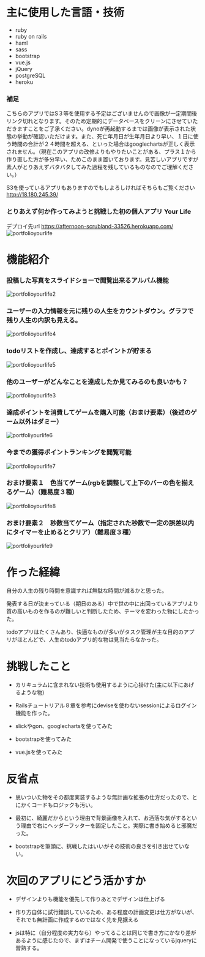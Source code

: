 # 主に使用した言語・技術
  - ruby
  - ruby on rails
  - haml
  - sass
  - bootstrap
  - vue.js
  - jQuery
  - postgreSQL
  - heroku

### 補足
こちらのアプリではS３等を使用する予定はございませんので画像が一定期間後リンク切れとなります。そのため定期的にデータベースをクリーンにさせていただきますことをご了承ください。dynoが再起動するまでは画像が表示された状態の挙動が確認いただけます。また、死亡年月日が生年月日より早い、１日に使う時間の合計が２４時間を超える、といった場合はgooglechartsが正しく表示されません。（現在このアプリの改修よりもやりたいことがある、プラス１から作り直した方が多分早い、ためこのまま置いております。見苦しいアプリですが素人がとりあえずバタバタしてみた過程を残しているものなのでご理解ください。）

S3を使っているアプリもありますのでもしよろしければそちらもご覧ください
http://18.180.245.39/


### とりあえず何か作ってみようと挑戦した初の個人アプリ Your Life
デプロイ先url https://afternoon-scrubland-33526.herokuapp.com/
![portfolioyourlife](https://user-images.githubusercontent.com/59106983/80185337-25036180-8647-11ea-8ee4-4cfcd6d6734d.gif)

# 機能紹介

### 投稿した写真をスライドショーで閲覧出来るアルバム機能
![portfolioyourlife2](https://user-images.githubusercontent.com/59106983/80185437-4b290180-8647-11ea-80bd-91db828bd8eb.gif)


### ユーザーの入力情報を元に残りの人生をカウントダウン。グラフで残り人生の内訳も見える。
![portfolioyourlife4](https://user-images.githubusercontent.com/59106983/80185737-ce4a5780-8647-11ea-8d01-80e10023887e.gif)

### todoリストを作成し、達成するとポイントが貯まる
![portfolioyourlife5](https://user-images.githubusercontent.com/59106983/80295043-16818b00-87aa-11ea-8db3-e9496fcfde69.gif)

### 他のユーザーがどんなことを達成したか見てみるのも良いかも？
![portfolioyourlife3](https://user-images.githubusercontent.com/59106983/80185675-b4107980-8647-11ea-88b8-647e26e513a2.gif)

### 達成ポイントを消費してゲームを購入可能（おまけ要素）（後述のゲーム以外はダミー）
![portfoliyourlife6](https://user-images.githubusercontent.com/59106983/80295071-7710c800-87aa-11ea-930a-db41205631da.gif)

### 今までの獲得ポイントランキングを閲覧可能
![portfolioyourlife7](https://user-images.githubusercontent.com/59106983/80295090-bf2fea80-87aa-11ea-882b-ebd84a038430.gif)

### おまけ要素１　色当てゲーム(rgbを調整して上下のバーの色を揃えるゲーム）（難易度３種）
![portfolioyourlife8](https://user-images.githubusercontent.com/59106983/80295128-1209a200-87ab-11ea-98a5-416e194f7210.gif)

### おまけ要素２　秒数当てゲーム（指定された秒数で一定の誤差以内にタイマーを止めるとクリア）（難易度３種）
![portfoliyourlife9](https://user-images.githubusercontent.com/59106983/80295184-b2f85d00-87ab-11ea-814d-c651bc6a229f.gif)



# 作った経緯

自分の人生の残り時間を意識すれば無駄な時間が減るかと思った。

発表する日が決まっている（期日のある）中で世の中に出回っているアプリより質の高いものを作るのが難しいと判断したため、テーマを変わった物にしたかった。

todoアプリはたくさんあり、快適なものが多いがタスク管理が主な目的のアプリがほとんどで、人生のtodoアプリ的な物は見当たらなかった。


# 挑戦したこと

* カリキュラムに含まれない技術も使用するように心掛けた(主に以下にあげるような物)

* Railsチュートリアル８章を参考にdeviseを使わないsessionによるログイン機能を作った。

* slickやgon、googlechartsを使ってみた

* bootstrapを使ってみた

* vue.jsを使ってみた

# 反省点

* 思いついた物をその都度実装するような無計画な拡張の仕方だったので、とにかくコードもロジックも汚い。

* 最初に、綺麗だからという理由で背景画像を入れて、お洒落な気がするという理由で右にヘッダーフッターを固定したこと。実際に書き始めると邪魔だった。

* bootstrapを筆頭に、挑戦したはいいがその技術の良さを引き出せていない。

# 次回のアプリにどう活かすか
* デザインよりも機能を優先して作りあとでデザインは仕上げる

* 作り方自体に試行錯誤しているため、ある程度の計画変更は仕方がないが、それでも無計画に作成するのではなく先を見据える

* jsは特に（自分程度の実力なら）やってることは同じで書き方にかなり差があるように感じたので、まずはチーム開発で使うことになっているjqueryに習熟する。

